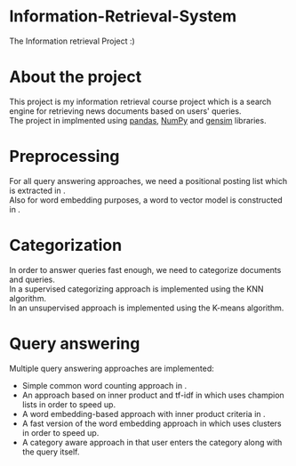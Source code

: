 # Information-Retrieval-System
The Information retrieval Project :) 

# About the project
This project is my information retrieval course project which is a search engine for retrieving news documents based on users' queries. <br>
The project in implmented using [pandas](https://pandas.pydata.org/), [NumPy](https://numpy.org/) and [gensim](https://github.com/RaRe-Technologies/gensim) libraries. 

# Preprocessing

For all query answering approaches, we need a positional posting list which is extracted in [](). <br>
Also for word embedding purposes, a word to vector model is constructed in []().

# Categorization

In order to answer queries fast enough, we need to categorize documents and queries. <br>
In []() a supervised categorizing approach is implemented using the KNN algorithm. <br>
In []() an unsupervised approach is implemented using the K-means algorithm.

# Query answering

Multiple query answering approaches are implemented:
+ Simple common word counting approach in []().
+ An approach based on inner product and tf-idf in []() which uses champion lists in order to speed up.
+ A word embedding-based approach with inner product criteria in []().
+ A fast version of the word embedding approach in []() which uses clusters in order to speed up.
+ A category aware approach in []() that user enters the category along with the query itself.
